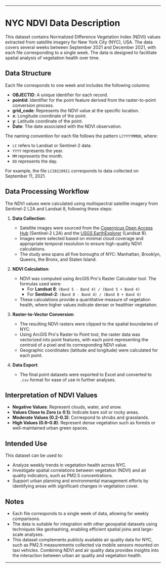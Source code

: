 

---

# NYC NDVI Data Description

This dataset contains Normalized Difference Vegetation Index (NDVI) values extracted from satellite imagery for New York City (NYC), USA. The data covers several weeks between September 2021 and December 2021, with each file corresponding to a single week. The data is designed to facilitate spatial analysis of vegetation health over time.

## Data Structure

Each file corresponds to one week and includes the following columns:

- **OBJECTID**: A unique identifier for each record.
- **pointid**: Identifier for the point feature derived from the raster-to-point conversion process.
- **grid_code**: Represents the NDVI value at the specific location.
- **x**: Longitude coordinate of the point.
- **y**: Latitude coordinate of the point.
- **Date**: The date associated with the NDVI observation.

The naming convention for each file follows the pattern `LCYYYYMMDD`, where:
- `LC` refers to Landsat or Sentinel-2 data.
- `YYYY` represents the year.
- `MM` represents the month.
- `DD` represents the day.

For example, the file `LC20210911` corresponds to data collected on September 11, 2021.

## Data Processing Workflow

The NDVI values were calculated using multispectral satellite imagery from Sentinel-2 L2A and Landsat 8, following these steps:

1. **Data Collection**:
   - Satellite images were sourced from the [Copernicus Open Access Hub](https://scihub.copernicus.eu/) (Sentinel-2 L2A) and the [USGS EarthExplorer](https://earthexplorer.usgs.gov/) (Landsat 8).
   - Images were selected based on minimal cloud coverage and appropriate temporal resolution to ensure high-quality NDVI calculations.
   - The study area spans all five boroughs of NYC: Manhattan, Brooklyn, Queens, the Bronx, and Staten Island.

2. **NDVI Calculation**:
   - NDVI was computed using ArcGIS Pro's Raster Calculator tool. The formulas used were:
     - For **Landsat 8**: `(Band 5 - Band 4) / (Band 5 + Band 4)`
     - For **Sentinel-2**: `(Band 8 - Band 4) / (Band 8 + Band 4)`
   - These calculations provide a quantitative measure of vegetation health, where higher values indicate denser or healthier vegetation.

3. **Raster-to-Vector Conversion**:
   - The resulting NDVI rasters were clipped to the spatial boundaries of NYC.
   - Using ArcGIS Pro's Raster to Point tool, the raster data was vectorized into point features, with each point representing the centroid of a pixel and its corresponding NDVI value.
   - Geographic coordinates (latitude and longitude) were calculated for each point.

4. **Data Export**:
   - The final point datasets were exported to Excel and converted to `.csv` format for ease of use in further analyses.

## Interpretation of NDVI Values

- **Negative Values**: Represent clouds, water, and snow.
- **Values Close to Zero (≤ 0.1)**: Indicate bare soil or rocky areas.
- **Moderate Values (0.2–0.3)**: Correspond to shrubs and grasslands.
- **High Values (0.6–0.8)**: Represent dense vegetation such as forests or well-maintained urban green spaces.

## Intended Use

This dataset can be used to:
- Analyze weekly trends in vegetation health across NYC.
- Investigate spatial correlations between vegetation (NDVI) and air quality indicators, such as PM2.5 concentrations.
- Support urban planning and environmental management efforts by identifying areas with significant changes in vegetation cover.

## Notes

- Each file corresponds to a single week of data, allowing for weekly comparisons.
- The data is suitable for integration with other geospatial datasets using techniques like geohashing, enabling efficient spatial joins and large-scale analyses.
- This dataset complements publicly available air quality data for NYC, such as PM2.5 measurements collected via mobile sensors mounted on taxi vehicles. Combining NDVI and air quality data provides insights into the interaction between urban air quality and vegetation health.



---

